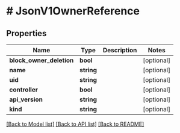 # # JsonV1OwnerReference

## Properties

Name | Type | Description | Notes
------------ | ------------- | ------------- | -------------
**block_owner_deletion** | **bool** |  | [optional]
**name** | **string** |  | [optional]
**uid** | **string** |  | [optional]
**controller** | **bool** |  | [optional]
**api_version** | **string** |  | [optional]
**kind** | **string** |  | [optional]

[[Back to Model list]](../../README.md#models) [[Back to API list]](../../README.md#endpoints) [[Back to README]](../../README.md)

